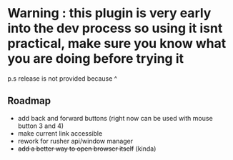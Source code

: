# Warning : this plugin is very early into the dev process so using it isnt practical, make sure you know what you are doing before trying it
p.s release is not provided because ^


## Roadmap
- add back and forward buttons (right now can be used with mouse button 3 and 4)
- make current link accessible
- rework for rusher api/window manager
- ~~add a better way to open browser itself~~ (kinda)
